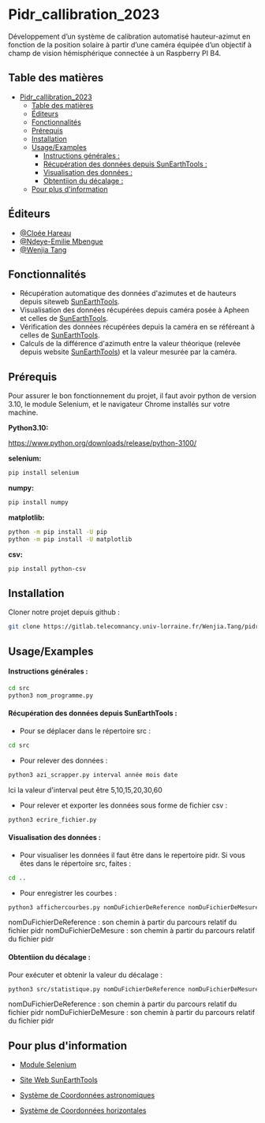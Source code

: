 # Pidr_callibration_2023

Développement d’un système de calibration automatisé hauteur-azimut en fonction de la position solaire à partir d’une caméra équipée d’un objectif à champ de vision hémisphérique connectée à un Raspberry PI B4.

## Table des matières

<!-- TOC -->
* [Pidr_callibration_2023](#pidrcallibration2023)
  * [Table des matières](#table-des-matières)
  * [Éditeurs](#éditeurs)
  * [Fonctionnalités](#fonctionnalités)
  * [Prérequis](#prérequis)
  * [Installation](#installation)
  * [Usage/Examples](#usageexamples)
      * [Instructions générales :](#instructions-générales--)
      * [Récupération des données depuis SunEarthTools :](#récupération-des-données-depuis-sunearthtools--)
      * [Visualisation des données :](#visualisation-des-données--)
      * [Obtentiion du décalage :](#obtentiion-du-décalage--)
  * [Pour plus d'information](#pour-plus-dinformation-)
<!-- TOC -->


## Éditeurs

- [@Cloée Hareau](Cloee.Hareau@telecomnancy.eu)
- [@Ndeye-Emilie Mbengue](Ndeye.Mbengue@telecomnancy.eu)
- [@Wenjia Tang](Wenjia.Tang@telecomnancy.eu)


## Fonctionnalités

- Récupération automatique des données d'azimutes et de hauteurs depuis siteweb [SunEarthTools](https://www.sunearthtools.com/).
- Visualisation des données récupérées depuis caméra posée à Apheen et celles de [SunEarthTools](https://www.sunearthtools.com/).
- Vérification des données récupérées depuis la caméra en se référeant à celles de  [SunEarthTools](https://www.sunearthtools.com/).
- Calculs de la différence d'azimuth entre la valeur théorique (relevée depuis website [SunEarthTools](https://www.sunearthtools.com/)) et la valeur mesurée par la caméra.


## Prérequis
Pour assurer le bon fonctionnement du projet, il faut avoir python de version 3.10, le module Selenium, et le navigateur Chrome installés sur votre machine.

**Python3.10:**

https://www.python.org/downloads/release/python-3100/


**selenium:** 
```bash
pip install selenium
```

**numpy:**
```bash
pip install numpy
```

**matplotlib:**
```bash
python -m pip install -U pip
python -m pip install -U matplotlib
```

**csv:**
```bash
pip install python-csv
```

## Installation

Cloner notre projet depuis github :
```bash
git clone https://gitlab.telecomnancy.univ-lorraine.fr/Wenjia.Tang/pidr.git
```

## Usage/Examples

####  Instructions générales : 
```bash
cd src
python3 nom_programme.py 
```
#### Récupération des données depuis SunEarthTools : 
- Pour se déplacer dans le répertoire src : 
```bash
cd src
```
- Pour relever des données : 
```bash
python3 azi_scrapper.py interval année mois date
```
Ici la valeur d'interval peut être 5,10,15,20,30,60
- Pour relever et exporter les données sous forme de fichier csv : 
```bash
python3 ecrire_fichier.py 
```
#### Visualisation des données : 

- Pour visualiser les données il faut être dans le repertoire pidr. Si vous êtes dans le répertoire src, faites : 
```bash
cd ..
```
- Pour enregistrer les courbes : 
```bash
python3 affichercourbes.py nomDuFichierDeReference nomDuFichierDeMesure
```
nomDuFichierDeReference : son chemin à partir du parcours relatif du fichier pidr 
nomDuFichierDeMesure : son chemin à partir du parcours relatif du fichier pidr 

#### Obtentiion du décalage : 
Pour exécuter et obtenir la valeur du décalage :

```bash
python3 src/statistique.py nomDuFichierDeReference nomDuFichierDeMesure
```
nomDuFichierDeReference : son chemin à partir du parcours relatif du fichier pidr 
nomDuFichierDeMesure : son chemin à partir du parcours relatif du fichier pidr 


## Pour plus d'information 

 - [Module Selenium](https://selenium-python.readthedocs.io/installation.html)

 - [Site Web SunEarthTools ](https://www.sunearthtools.com/)

 - [Système de Coordonnées astronomiques](https://fr.wikipedia.org/wiki/Syst%C3%A8me_de_coordonn%C3%A9es_c%C3%A9lestes)

 - [Système de Coordonnées horizontales](https://fr.wikipedia.org/wiki/Syst%C3%A8me_de_coordonn%C3%A9es_horizontales)